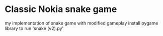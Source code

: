 # Classic Nokia snake game
my implementation of snake game with modified gameplay
install pygame library to run 'snake (v2).py'

